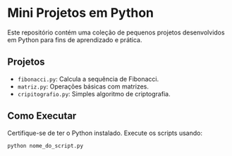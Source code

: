 # Mini Projetos em Python

Este repositório contém uma coleção de pequenos projetos desenvolvidos em Python para fins de aprendizado e prática.

## Projetos

- `fibonacci.py`: Calcula a sequência de Fibonacci.
- `matriz.py`: Operações básicas com matrizes.
- `cripitografio.py`: Simples algoritmo de criptografia.

## Como Executar

Certifique-se de ter o Python instalado. Execute os scripts usando:

```bash
python nome_do_script.py
